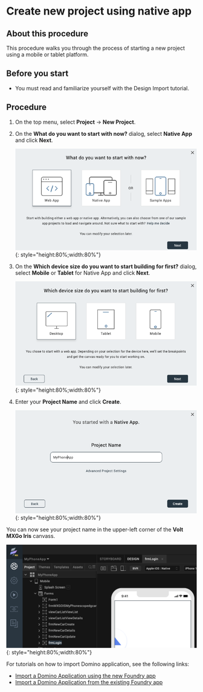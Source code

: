 # Create new project using native app

## About this procedure
 This procedure walks you through the process of starting a new project using a mobile or tablet platform.

## Before you start

  - You must read and familiarize yourself with the Design Import tutorial.

## Procedure
    
1. On the top menu, select **Project** &rarr; **New Project**.
2. On the **What do you want to start with now?** dialog, select **Native App** and click **Next**.

    ![](../assets/images/didevice.png){: style="height:80%;width:80%"}

3. On the **Which device size do you want to start building for first?** dialog, select **Mobile** or **Tablet** for Native App and click **Next**.

    ![](../assets/images/distart.png){: style="height:80%;width:80%"}

4. Enter your **Project Name** and click **Create**.  
  
    ![](../assets/images/diprojectnamemob.png){: style="height:80%;width:80%"}
 
You can now see your project name in the upper-left corner of the **Volt MXGo Iris** canvass.

![](../assets/images/diappnamemob.png){: style="height:80%;width:80%"}

For tutorials on how to import Domino application, see the following links:

- [Import a Domino Application using the new Foundry app](../tutorials/designimport.md#import-a-domino-application-using-the-new-foundry-app)
- [Import a Domino Application from the existing Foundry app](../tutorials/designimport.md#import-a-domino-application-from-the-existing-foundry-app)